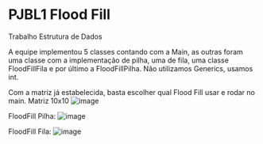 # PJBL1 Flood Fill
Trabalho Estrutura de Dados

A equipe implementou 5 classes contando com a Main, as outras foram uma classe com a implementação de pilha, uma de fila, uma classe FloodFillFila e por último a FloodFillPilha. Não utilizamos Generics, usamos int.

Com a matriz já estabelecida, basta escolher qual Flood Fill usar e rodar no main. 
Matriz 10x10
![image](https://github.com/capriol1/PJBL1-Flood-Fill/assets/107329789/7e768a0a-8e46-4162-90cd-0f2cbfa20df3)

FloodFill Pilha: 
![image](https://github.com/capriol1/PJBL1-Flood-Fill/assets/107329789/792128cd-a392-4472-967a-26347505330a)

FloodFill Fila: 
![image](https://github.com/capriol1/PJBL1-Flood-Fill/assets/107329789/c26a6f5c-b84e-4fd7-97d6-1e491b7938a0)


